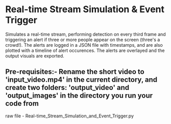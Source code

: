 # Real-time Stream Simulation & Event Trigger
Simulates a real-time stream, performing detection on every third frame and triggering an alert if three or more people appear on the screen (three's a crowd!). The alerts are logged in a JSON file with timestamps, and are also plotted with a timeline of alert occurences. The alerts are overlayed and the output visuals are exported.
## Pre-requisites:- Rename the short video to 'input_video.mp4' in the current directory, and create two folders: 'output_video' and 'output_images' in the directory you run your code from
raw file - Real-time_Stream_Simulation_and_Event_Trigger.py
